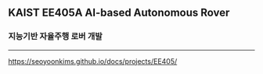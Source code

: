
## KAIST EE405A AI-based Autonomous Rover  
### 지능기반 자율주행 로버 개발  

---

https://seoyoonkims.github.io/docs/projects/EE405/
